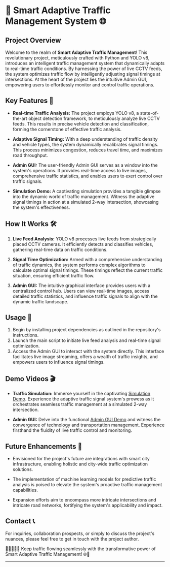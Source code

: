 # 🚦 Smart Adaptive Traffic Management System 🌐

## Project Overview
Welcome to the realm of **Smart Adaptive Traffic Management**! This revolutionary project, meticulously crafted with Python and YOLO v8, introduces an intelligent traffic management system that dynamically adapts to real-time traffic conditions. By harnessing the power of live CCTV feeds, the system optimizes traffic flow by intelligently adjusting signal timings at intersections. At the heart of the project lies the intuitive Admin GUI, empowering users to effortlessly monitor and control traffic operations.

## Key Features 🌟
- **Real-time Traffic Analysis:** The project employs YOLO v8, a state-of-the-art object detection framework, to meticulously analyze live CCTV feeds. This results in precise vehicle detection and classification, forming the cornerstone of effective traffic analysis.

- **Adaptive Signal Timing:** With a deep understanding of traffic density and vehicle types, the system dynamically recalibrates signal timings. This process minimizes congestion, reduces travel time, and maximizes road throughput.

- **Admin GUI:** The user-friendly Admin GUI serves as a window into the system's operations. It provides real-time access to live images, comprehensive traffic statistics, and enables users to exert control over traffic signals.

- **Simulation Demo:** A captivating simulation provides a tangible glimpse into the dynamic world of traffic management. Witness the adaptive signal timings in action at a simulated 2-way intersection, showcasing the system's effectiveness.

## How It Works 🛠️
1. **Live Feed Analysis:** YOLO v8 processes live feeds from strategically placed CCTV cameras. It efficiently detects and classifies vehicles, gathering real-time data on traffic conditions.

2. **Signal Time Optimization:** Armed with a comprehensive understanding of traffic dynamics, the system performs complex algorithms to calculate optimal signal timings. These timings reflect the current traffic situation, ensuring efficient traffic flow.

3. **Admin GUI:** The intuitive graphical interface provides users with a centralized control hub. Users can view real-time images, access detailed traffic statistics, and influence traffic signals to align with the dynamic traffic landscape.

## Usage 🚗
1. Begin by installing project dependencies as outlined in the repository's instructions.
2. Launch the main script to initiate live feed analysis and real-time signal optimization.
3. Access the Admin GUI to interact with the system directly. This interface facilitates live image streaming, offers a wealth of traffic insights, and empowers users to influence signal timings.

## Demo Videos 🎬
- **Traffic Simulation:** Immerse yourself in the captivating [Simulation Demo](simulation_demo.mp4). Experience the adaptive traffic signal system's prowess as it orchestrates seamless traffic management at a simulated 2-way intersection.

- **Admin GUI:** Delve into the functional [Admin GUI Demo](admin_gui_demo.mp4) and witness the convergence of technology and transportation management. Experience firsthand the fluidity of live traffic control and monitoring.

## Future Enhancements 🚀
- Envisioned for the project's future are integrations with smart city infrastructure, enabling holistic and city-wide traffic optimization solutions.

- The implementation of machine learning models for predictive traffic analysis is poised to elevate the system's proactive traffic management capabilities.

- Expansion efforts aim to encompass more intricate intersections and intricate road networks, fortifying the system's applicability and impact.

## Contact 📞
For inquiries, collaboration prospects, or simply to discuss the project's nuances, please feel free to get in touch with the project author.

🚗🚕🚙🚛🚦 Keep traffic flowing seamlessly with the transformative power of Smart Adaptive Traffic Management! 🌐🚀

--- 
